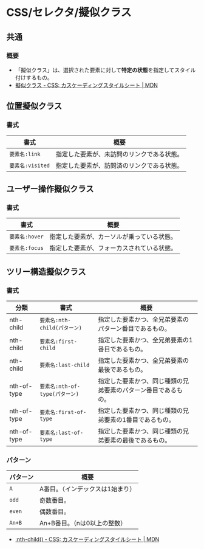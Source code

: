 # CSS/セレクタ/擬似クラス

## 共通

### 概要

- 「擬似クラス」は、選択された要素に対して**特定の状態**を指定してスタイル付けするもの。
- [擬似クラス - CSS: カスケーディングスタイルシート | MDN](https://developer.mozilla.org/ja/docs/Web/CSS/Pseudo-classes)

## 位置擬似クラス

### 書式

| 書式             | 概要                                       |
| ---------------- | ------------------------------------------ |
| `要素名:link`    | 指定した要素が、未訪問のリンクである状態。 |
| `要素名:visited` | 指定した要素が、訪問済のリンクである状態。 |

## ユーザー操作擬似クラス

### 書式

| 書式           | 概要                                       |
| -------------- | ------------------------------------------ |
| `要素名:hover` | 指定した要素が、カーソルが乗っている状態。 |
| `要素名:focus` | 指定した要素が、フォーカスされている状態。 |

## ツリー構造擬似クラス

### 書式

| 分類        | 書式                           | 概要                                                         |
| ----------- | ------------------------------ | ------------------------------------------------------------ |
| nth-child   | `要素名:nth-child(パターン)`   | 指定した要素かつ、全兄弟要素のパターン番目であるもの。       |
| nth-child   | `要素名:first-child`           | 指定した要素かつ、全兄弟要素の1番目であるもの。              |
| nth-child   | `要素名:last-child`            | 指定した要素かつ、全兄弟要素の最後であるもの。               |
| nth-of-type | `要素名:nth-of-type(パターン)` | 指定した要素かつ、同じ種類の兄弟要素のパターン番目であるもの。 |
| nth-of-type | `要素名:first-of-type`         | 指定した要素かつ、同じ種類の兄弟要素の1番目であるもの。      |
| nth-of-type | `要素名:last-of-type`          | 指定した要素かつ、同じ種類の兄弟要素の最後であるもの。       |

### パターン

| パターン | 概要                             |
| -------- | -------------------------------- |
| `A`      | A番目。（インデックスは1始まり） |
| `odd`    | 奇数番目。                       |
| `even`   | 偶数番目。                       |
| `An+B`   | An+B番目。（nは0以上の整数）     |

- [:nth-child() - CSS: カスケーディングスタイルシート | MDN](https://developer.mozilla.org/ja/docs/Web/CSS/:nth-child)
